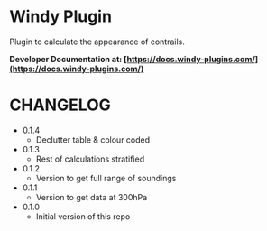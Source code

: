 # Windy Plugin

Plugin to calculate the appearance of contrails.

**Developer Documentation at: [https://docs.windy-plugins.com/](https://docs.windy-plugins.com/)**

# CHANGELOG

-   0.1.4
    -   Declutter table & colour coded
-   0.1.3
    -   Rest of calculations stratified
-   0.1.2
    -   Version to get full range of soundings
-   0.1.1
    -   Version to get data at 300hPa
-   0.1.0
    -   Initial version of this repo
